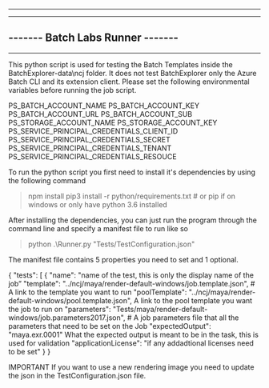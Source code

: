 
---------------------------------
---------------------------------
------- Batch Labs Runner -------
---------------------------------
---------------------------------

This python script is used for testing the Batch Templates inside the BatchExplorer-data\ncj folder. It does not test BatchExplorer only the Azure Batch CLI and its extension client. Please set the following environmental variables before running the job script. 

PS_BATCH_ACCOUNT_NAME
PS_BATCH_ACCOUNT_KEY
PS_BATCH_ACCOUNT_URL
PS_BATCH_ACCOUNT_SUB
PS_STORAGE_ACCOUNT_NAME
PS_STORAGE_ACCOUNT_KEY
PS_SERVICE_PRINCIPAL_CREDENTIALS_CLIENT_ID
PS_SERVICE_PRINCIPAL_CREDENTIALS_SECRET
PS_SERVICE_PRINCIPAL_CREDENTIALS_TENANT
PS_SERVICE_PRINCIPAL_CREDENTIALS_RESOUCE

To run the python script you first need to install it's dependencies by using the following command

> npm install 
> pip3 install -r python/requirements.txt # or pip if on windows or only have python 3.6 installed

After installing the dependencies, you can just run the program through the command line and specify a manifest file to run like so

> python .\Runner.py "Tests/TestConfiguration.json"

The manifest file contains 5 properties you need to set and 1 optional.  

{
  "tests": [
    {
        "name": "name of the test, this is only the display name of the job”
        "template": "../ncj/maya/render-default-windows/job.template.json", # A link to the template you want to run
        "poolTemplate": "../ncj/maya/render-default-windows/pool.template.json", A link to the pool template you want the job to run on 
        "parameters": "Tests/maya/render-default-windows/job.parameters2017.json", # A job parameters file that all the parameters that need to be set on the Job
        "expectedOutput": "maya.exr.0001" What the expected output is meant to be in the task, this is used for validation
		"applicationLicense": "if any addadtional licenses need to be set"
    }
}

IMPORTANT 
If you want to use a new rendering image you need to update the json in the TestConfiguration.json file. 
